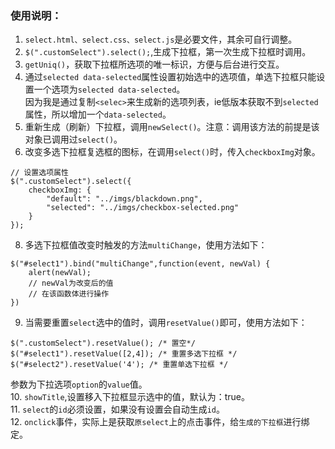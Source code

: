 ### 使用说明：
1. `select.html、select.css、select.js`是必要文件，其余可自行调整。<br>
2. `$(".customSelect").select();`,生成下拉框，第一次生成下拉框时调用。<br>
4. `getUniq()`，获取下拉框所选项的唯一标识，方便与后台进行交互。<br>
5. 通过`selected data-selected`属性设置初始选中的选项值，单选下拉框只能设置一个选项为`selected data-selected`。<br>
因为我是通过复制`<selec>`来生成新的选项列表，ie低版本获取不到`selected`属性，所以增加一个`data-selected`。<br>
6. 重新生成（刷新）下拉框，调用`newSelect()`。注意：调用该方法的前提是该对象已调用过`select()`。<br>
7. 改变多选下拉框复选框的图标，在调用`select()`时，传入`checkboxImg`对象。<br>
```
// 设置选项属性
$(".customSelect").select({
    checkboxImg: {
        "default": "../imgs/blackdown.png",
        "selected": "../imgs/checkbox-selected.png"
    }
});
```
8. 多选下拉框值改变时触发的方法`multiChange`，使用方法如下：
```
$("#select1").bind("multiChange",function(event, newVal) {
    alert(newVal);
    // newVal为改变后的值
    // 在该函数体进行操作
})
```
9. 当需要重置`select`选中的值时，调用`resetValue()`即可，使用方法如下：
```
$(".customSelect").resetValue(); /* 置空*/
$("#select1").resetValue([2,4]); /* 重置多选下拉框 */
$("#select2").resetValue('4'); /* 重置单选下拉框 */
```
参数为下拉选项`option`的`value`值。<br>
10. `showTitle`,设置移入下拉框显示选中的值，默认为：true。<br>
11. `select`的`id`必须设置，如果没有设置会自动生成`id`。<br>
12. `onclick`事件，实际上是获取`原select`上的点击事件，给`生成的下拉框`进行绑定。<br>

